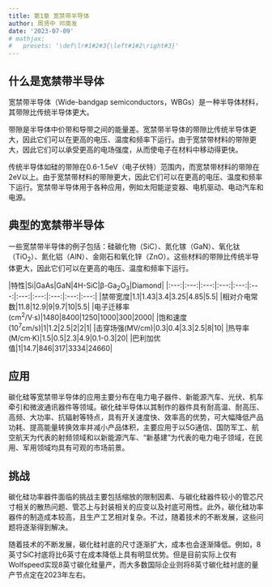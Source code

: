 ```yaml
---
title: 第1章 宽禁带半导体
author: 周贤中 邓南发
date: '2023-07-09'
# mathjax:
#   presets: '\def\lr#1#2#3{\left#1#2\right#3}'
---
```



## 什么是宽禁带半导体

宽禁带半导体（Wide-bandgap semiconductors，WBGs）是一种半导体材料，其带隙比传统半导体更大。

带隙是半导体中价带和导带之间的能量差。宽禁带半导体的带隙比传统半导体更大，因此它们可以在更高的电压、温度和频率下运行。由于宽禁带材料的带隙更大，因此它们可以承受更高的电场强度，从而使电子在材料中移动得更快。

传统半导体如硅的带隙在0.6-1.5eV（电子伏特）范围内，而宽禁带材料的带隙在2eV以上。由于宽禁带材料的带隙更大，因此它们可以在更高的电压、温度和频率下运行。宽禁带半导体用于各种应用，例如太阳能逆变器、电机驱动、电动汽车和电源。

## 典型的宽禁带半导体

一些宽禁带半导体的例子包括：硅碳化物（SiC）、氮化镓（GaN）、氧化钛（TiO<sub>2</sub>）、氮化铝（AlN）、金刚石和氧化锌（ZnO）。这些材料的带隙比传统半导体更大，因此它们可以在更高的电压、温度和频率下运行。

|特性|Si|GaAs|GaN|4H-SiC|β-Ga<sub>2</sub>O<sub>3</sub>|Diamond|
|:---:|:---:|:---:|:---:|:---:|:---:|:---:|:---:|:---:|:---:|:---:|
|禁带宽度|1.1|1.43|3.4|3.25|4.85|5.5|
|相对介电常数|11.8|12.9|9|9.7|10|5.5|
|电子迁移率(cm<sup>2</sup>/V·s)|1480|8400|1250|1000|300|2000|
|饱和速度(10<sup>7</sup>cm/s)|1|1.2|2.5|2|2|1|
|击穿场强(MV/cm)|0.3|0.4|3.3|2.5|8|10|
|热导率(M/cm·K)|1.5|0.5|2.3|4.9|0.1-0.3|20|
|巴利加优值|1|14.7|846|317|3334|24660|


## 应用

碳化硅等宽禁带半导体的应用主要分布在电力电子器件、新能源汽车、光伏、机车牵引和微波通讯器件等领域。碳化硅半导体以其制作的器件具有耐高温、耐高压、高频、大功率、抗辐射等特点，具有开关速度快、效率高的优势，可大幅降低产品功耗、提高能量转换效率并减小产品体积，主要应用于以5G通信、国防军工、航空航天为代表的射频领域和以新能源汽车、“新基建”为代表的电力电子领域，在民用、军用领域均具有可观的市场前景。

## 挑战

碳化硅功率器件面临的挑战主要包括缩放的限制因素、与碳化硅器件较小的管芯尺寸相关的散热问题、管芯上与封装相关的应变以及衬底可用性。此外，碳化硅功率器件的制造成本较高，且生产工艺相对复杂。不过，随着技术的不断发展，这些问题将逐渐得到解决。

随着技术的不断发展，碳化硅衬底的尺寸逐渐扩大，成本也会逐渐降低。例如，8英寸SiC衬底将比6英寸在成本降低上具有明显优势。但是目前实际上仅有Wolfspeed实现8英寸碳化硅量产，而大多数国际企业则将8英寸碳化硅衬底的量产节点定在2023年左右。